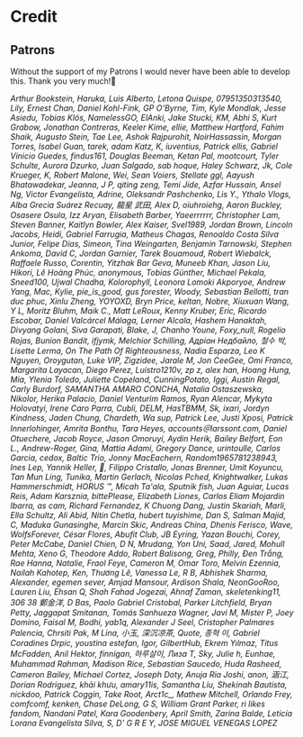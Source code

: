 
# Credit

## Patrons

Without the support of my Patrons I would never have been able to develop this. Thank you very much!🙏<br>

*Arthur Bookstein, Haruka, Luis Alberto, Letona Quispe, 07951350313540, Lily, Ernest Chan, Daniel Kohl-Fink, GP O'Byrne, Tim, Kyle Mondlak, Jesse Asiedu, Tobias Klös, NamelessGO, ElAnki, Jake Stucki, KM, Abhi S, Kurt Grabow, Jonathan Contreras, Keeler Kime, ellie, Matthew Hartford, Fahim Shaik, Augusto Stein, Tae Lee, Ashok Rajpurohit, NoirHassassin, Morgan Torres, Isabel Guan, tarek, adam Katz, K, iuventius, Patrick ellis, Gabriel Vinicio Guedes, findus161, Douglas Beeman, Ketan Pal, mootcourt, Tyler Schulte, Aurora Dzurko, Juan Salgado, sab hoque, Haley Schwarz, Jk, Cole Krueger, K, Robert Malone, Wei, Sean Voiers, Stellate ggl, Aayush Bhatawadekar, Jeanna, J P, qiting zeng, Temi Jide, Azfar Hussain, Ansel Ng, Victor Evangelista, Adrine, Oleksandr Pashchenko, Lis Y., Ythalo Vlogs, Alba Grecia Suárez Recuay, 龍星 武田, Alex D, oiuhroiehg, Aaron Buckley, Osasere Osula, Izz Aryan, Elisabeth Barber, Yaeerrrrrr, Christopher Lam, Steven Banner, Kaitlyn Bowler, Alex Kaiser, Svel1989, Jordan Brown, Lincoln Jacobs, Heidi, Gabriel Farrugia, Matheus Chagas, Renoaldo Costa Silva Junior, Felipe Dias, Simeon, Tina Weingarten, Benjamin Tarnowski, Stephen Ankoma, David C, Jordan Garnier, Tarek Bouamoud, Robert Wiebalck, Raffaele Russo, Corentin, Yitzhak Bar Geva, Muneeb Khan, Jason Liu, Hikori, Lê Hoàng Phúc, anonymous, Tobias Günther, Michael Pekala, Sneed100, Ujwal Chadha, Kolorophyll, Leonora Lomoki Akporyoe, Andrew Yang, Mac, Kylie, pie_is_good, gus forester, Woody, Sebastian Bellotti, tran duc phuc, Xinlu Zheng, YOYOXD, Bryn Price, keltan, Nobre, Xiuxuan Wang, Y L, Moritz Bluhm, Maik C., Matt LeRoux, Kenny Kruber, Eric, Ricardo Escobar, Daniel Valcárcel Málaga, Lerner Alcala, Hashem Hanaktah, Divyang Golani, Siva Garapati, Blake, J, Chanho Youne, Foxy_null, Rogelio Rojas, Bunion Bandit, ifjymk, Melchior Schilling, Адріан Недбайло, 철수 박, Lisette Lerma, On The Path Of Righteousness, Nadia Esparza, Leo K Nguyen, Oroygutan, Luke VIP, Zigzidee, Jarale M, Jon CeeGee, Omi Franco, Margarita Layacan, Diego Perez, Luistro1210v, zp z, alex han, Hoang Hung, Mia, Ylenia Toledo, Juliette Copeland, CunningPotato, Iggi, Austin Regal, Carly Burdorf, SAMANTHA AMARO CONCHA, Natalia Ostaszewska, Nikolor, Herika Palacio, Daniel Venturim Ramos, Ryan Alencar, Mykyta Holovatyi, Irene Caro Parra, Cubli, DELM, HasTBMM, Sk, ixari, Jordyn Kindness, Jaden Chung, Chardeth, Wa sup, Patrick Lee, Justi Xposi, Patrick Innerlohinger, Amrita Bonthu, Tara Heyes, accounts＠larssont.com, Daniel Otuechere, Jacob Royce, Jason Omoruyi, Aydin Herik, Bailey Belfort, Eon L., Andrew-Roger, Gina, Mattia Adami, Gregory Dance, urintoulle, Carlos Garcia, cedox, Baltic Trio, Jonny MacEachern, Random1965781238943, Ines Lep, Yannik Heller, 🌠, Filippo Cristallo, Jonas Brenner, Umit Koyuncu, Tan Mun Ling, Tunika, Martin Gerlach, Nicolas Pched, Knightwalker, Lukas Hammerschmidt, HORUS ™, Micah Ta'ala, Sputnik fish, Juan Aguiar, Lucas Reis, Adam Karsznia, bittePlease, Elizabeth Liones, Carlos Eliam Mojardin Ibarra, as cam, Richard Fernandez, K Chuong Dang, Justin Skariah, Marli, Ella Schultz, Ali Abid, Nitin Chetla, hubert tuyishime, Dan S, Salman Majid, C, Maduka Gunasinghe, Marcin Skic, Andreas China, Dhenis Ferisco, Wave, WolfsForever, César Flores, Abufit Club, JB Eyring, Yazan Bouchi, Corey, Peter McCabe, Daniel Chien, D N, Mrudang, Yon Uni, Saad, Jared, Mohull Mehta, Xeno G, Theodore Addo, Robert Balisong, Greg, Philly, Đen Trắng, Rae Hanna, Natalie, Fraol Feye, Cameron M, Omar Toro, Melvin Ezennia, Nailah Kahotep, Ken, Thương Lê, Vanessa Le, R B, Abhishek Sharma, Alexander, egemen sever, Amjad Mansour, Ardison Shala, NeonGooRoo, Lauren Liu, Ehsan Q, Shah Fahad Jogezai, Ahnaf Zaman, skeletenking11, 306 38 鄭金洋, D Bas, Paolo Gabriel Cristobal, Parker Litchfield, Bryan Petty, Jaggapat Smitanan, Tomás Sanhueza Wagner, Javi M, Mister P, Joey Domino, Faisal M, Bodhi, yab1q, Alexander J Seel, Cristopher Palmares Palencia, Chrsiti Pak, M Lina, 小玉, 深沉凉茶, Quote, 종혁 이, Gabriel Coradines Drpic, youstina estefan, Igor, GilbertHub, Ekrem Yılmaz, Titus McFadden, Anil Hektor, finnigan, 하루살이, Лиза Т, Sky, Julie h, Eunhae, Muhammad Rahman, Madison Rice, Sebastian Saucedo, Huda Rasheed, Cameron Bailey, Michael Cortez, Joseph Doty, Anuja Ria Joshi, anon, 涵江, Dorian Rodriguez, khải khưu, amary11is, Samantha Liu, Shekinah Bautista, nickdoo, Patrick Coggin, Take Root, Arct1c_, Mathew  Mitchell, Orlando Frey, comfcomf, kenken, Chase DeLong, G S, William Grant Parker, ri likes fandom, Nandani Patel, Kara Goodenbery, April Smith, Zarina Balde, Leticia Lorana Evangelista Silva, S, D' G R E Y, JOSE MIGUEL VENEGAS LOPEZ*